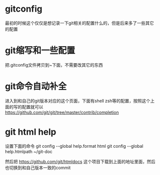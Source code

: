 # gitconfig
最初的时候这个仅仅是想记录一下git相关的配置什么的，但是后来多了一些其它的配置

# git缩写和一些配置
把.gitconfig文件拷贝到~下面，不需要改其它的东西

# git命令自动补全
进入到和自己的git版本对应的这个页面，下面有shell zsh等的配置，按照这个上面的写的配置就可以
https://github.com/git/git/tree/master/contrib/completion

# git html help
设置下面的命令
git config --global help.format html
git config --global help.htmlpath ~/git-doc

然后把 https://github.com/git/htmldocs 这个项目下载到上面的地址里面，然后也切换到和自己版本一致的commit

